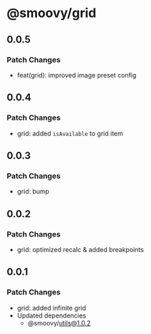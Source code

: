 # @smoovy/grid

## 0.0.5

### Patch Changes

- feat(grid): improved image preset config

## 0.0.4

### Patch Changes

- grid: added `isAvailable` to grid item

## 0.0.3

### Patch Changes

- grid: bump

## 0.0.2

### Patch Changes

- grid: optimized recalc & added breakpoints

## 0.0.1

### Patch Changes

- grid: added infinite grid
- Updated dependencies
  - @smoovy/utils@1.0.2
